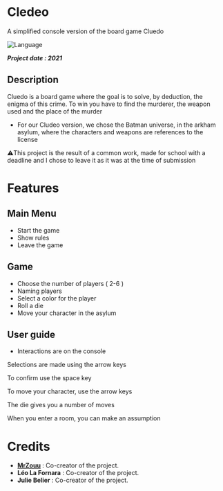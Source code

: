 # Cledeo
A simplified console version of the board game Cluedo

![Language](https://img.shields.io/badge/Language-C%2B%2B-0052cf)

***Project date : 2021***

##  Description
Cluedo is a board game where the goal is to solve, by deduction, the enigma of this crime. To win you have to find the murderer, the weapon used and the place of the murder

* For our Cludeo version, we chose the Batman universe, in the arkham asylum, where the characters and weapons are references to the license

⚠️This project is the result of a common work, made for school with a deadline and I chose to leave it as it was at the time of submission

# Features

## Main Menu
* Start the game
* Show rules
* Leave the game

## Game
* Choose the number of players ( 2-6 )
* Naming players
* Select a color for the player
* Roll a die
* Move your character in the asylum

##  User guide
* Interactions are on the console

Selections are made using the arrow keys

To confirm use the space key

To move your character, use the arrow keys

The die gives you a number of moves

When you enter a room, you can make an assumption

#  Credits
* [**MrZouu**](https://github.com/MrZouu) : Co-creator of the project. 
* **Léo La Fornara** : Co-creator of the project.
* **Julie Belier** : Co-creator of the project.
